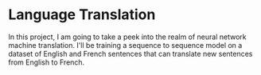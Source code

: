 
Language Translation
====================

In this project, I am going to take a peek into the realm of neural network machine translation. I'll be training a sequence to sequence model on a dataset of English and French sentences that can translate new sentences from English to French.
